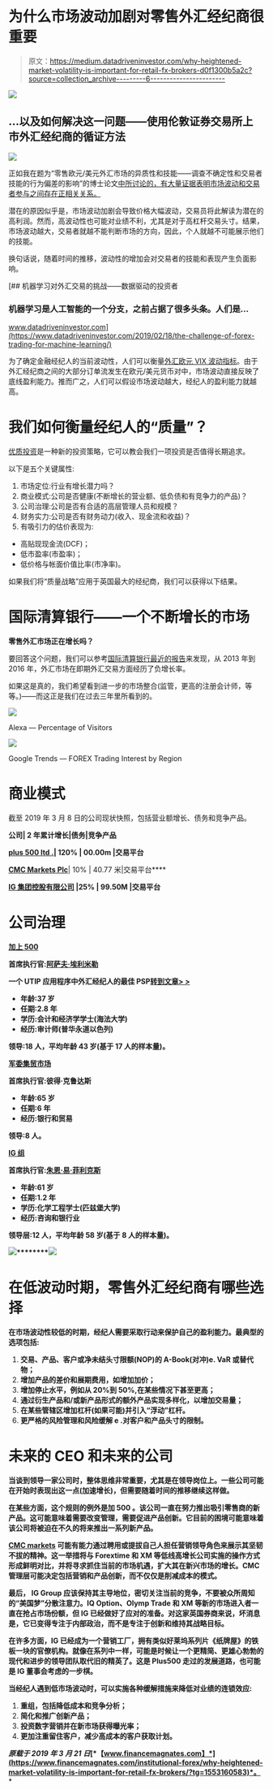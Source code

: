 # 为什么市场波动加剧对零售外汇经纪商很重要

> 原文：<https://medium.datadriveninvestor.com/why-heightened-market-volatility-is-important-for-retail-fx-brokers-d0f1300b5a2c?source=collection_archive---------6----------------------->

[![](img/bc2f4a9a99a5a825cce22e91767f7469.png)](http://www.track.datadriveninvestor.com/1B9E)

## …以及如何解决这一问题——使用伦敦证券交易所上市外汇经纪商的循证方法

![](img/587664db72c424d20ae1070f94b888f8.png)

正如我在题为“零售欧元/美元外汇市场的异质性和技能——调查不确定性和交易者技能的行为偏差的影响”的博士论文[中所讨论的，有大量证据表明市场波动和交易者参与之间存在正相关关系。](https://kclpure.kcl.ac.uk/portal/files/97918343/2018_Zamboglou_Demetrios_1061417_ethesis.pdf)

潜在的原因似乎是，市场波动加剧会导致价格大幅波动，交易员将此解读为潜在的高利润。然而，高波动性也可能对业绩不利，尤其是对于高杠杆交易头寸。结果，市场波动越大，交易者就越不能判断市场的方向，因此，个人就越不可能展示他们的技能。

换句话说，随着时间的推移，波动性的增加会对交易者的技能和表现产生负面影响。

[](https://www.datadriveninvestor.com/2019/02/18/the-challenge-of-forex-trading-for-machine-learning/) [## 机器学习对外汇交易的挑战——数据驱动的投资者

### 机器学习是人工智能的一个分支，之前占据了很多头条。人们是…

www.datadriveninvestor.com](https://www.datadriveninvestor.com/2019/02/18/the-challenge-of-forex-trading-for-machine-learning/) 

为了确定金融经纪人的当前波动性，人们可以衡量[外汇欧元 VIX 波动指标](https://markets.businessinsider.com/index/fx-euro-vix)。由于外汇经纪商之间的大部分订单流发生在欧元/美元货币对中，市场波动直接反映了底线盈利能力。推而广之，人们可以假设市场波动越大，经纪人的盈利能力就越高。

# 我们如何衡量经纪人的“质量”？

[优质投资](https://en.wikipedia.org/wiki/Quality_investing)是一种新的投资策略，它可以教会我们一项投资是否值得长期追求。

以下是五个关键属性:

1.  市场定位:行业有增长潜力吗？
2.  商业模式:公司是否健康(不断增长的营业额、低负债和有竞争力的产品)？
3.  公司治理:公司是否有合适的高层管理人员和规模？
4.  财务实力:公司是否有财务动力(收入、现金流和收益)？
5.  有吸引力的估价表现为:

*   高贴现现金流(DCF)；
*   低市盈率(市盈率)；
*   低价格与帐面价值比率(市净率)。

如果我们将“质量战略”应用于英国最大的经纪商，我们可以获得以下结果。

# 国际清算银行——一个不断增长的市场

**零售外汇市场正在增长吗？**

要回答这个问题，我们可以参考[国际清算银行最近的报告](https://www.bis.org/publ/rpfx16fx.pdf)来发现，从 2013 年到 2016 年，外汇市场在即期外汇交易方面经历了负增长率。

如果这是真的，我们希望看到进一步的市场整合(监管，更高的注册会计师，等等。)——而这正是我们在过去三年里所看到的。

![](img/cdd9ac13cb031f69a536352173b475be.png)

Alexa — Percentage of Visitors

![](img/fd8b7353364f5884e4cc9ff89bd15ad3.png)

Google Trends — FOREX Trading Interest by Region

# **商业模式**

截至 2019 年 3 月 8 日的公司现状快照，包括营业额增长、债务和竞争产品。

**公司| 2 年累计增长|债务|竞争产品**

[**plus 500 ltd .**](https://www.plus500.co.uk/Investors/FinancialHighlights)**| 120% | 00.00m |交易平台**

**[**CMC Markets Plc**](https://www.cmcmarkets.com/group/results/three-year-summary)**| 10% | 40.77 米|交易平台****

****[**IG 集团控股有限公司**](http://www.iggroup.com/investor-relations/financial-results/five-year-summary) |25% | 99.50M |交易平台****

# ******公司治理******

****[**加上 500**](https://www.reuters.com/finance/stocks/company-officers/PLUSP.L)****

****首席执行官:[阿萨夫·埃利米勒](https://www.linkedin.com/in/asaf-elimelech-37945689/)****

****一个 UTIP 应用程序中外汇经纪人的最佳 PSP[转到文章> >](https://www.financemagnates.com/thought-leadership/the-best-psps-for-forex-brokers-in-one-utip-app/)****

*   ****年龄:37 岁****
*   ****任期:2.8 年****
*   ****学历:会计和经济学学士(海法大学)****
*   ****经历:审计师(普华永道以色列)****

****领导:18 人，平均年龄 43 岁(基于 17 人的样本量)。****

****[**军委集贸市场**](https://www.reuters.com/finance/stocks/company-officers/CMCX.L)****

****首席执行官:彼得·克鲁达斯****

*   ****年龄:65 岁****
*   ****任期:6 年****
*   ****经历:银行和贸易****

****领导:8 人。****

****[**IG 组**](https://www.reuters.com/finance/stocks/company-officers/IGG.L)****

****首席执行官:[朱恩·易·菲利克斯](https://www.linkedin.com/in/junefelix/)****

*   ****年龄:61 岁****
*   ****任期:1.2 年****
*   ****学历:化学工程学士(匹兹堡大学)****
*   ****经历:咨询和银行业****

****领导层:12 人，平均年龄 58 岁(基于 8 人的样本量)。****

****![](img/0d9006c9785e1cb18805e6246715923b.png)********![](img/8cb75962c615c711bf881ed0c4bc100a.png)****

# ****在低波动时期，零售外汇经纪商有哪些选择****

****在市场波动性较低的时期，经纪人需要采取行动来保护自己的盈利能力。最典型的选项包括:****

1.  ****交易、产品、客户或净未结头寸限额(NOP)的 A-Book(对冲)e. VaR 或替代物；****
2.  ****增加产品的差价和展期费用，如增加加价；****
3.  ****增加停止水平，例如从 20%到 50%,在某些情况下甚至更高；****
4.  ****通过衍生产品和/或新产品形式的额外产品实现多样化，以增加交易量；****
5.  ****在某些管辖区增加杠杆(如果可能)并引入“浮动”杠杆。****
6.  ****更严格的风险管理和风险缓解 e .对客户和产品头寸的限制。****

# ****未来的 CEO 和未来的公司****

****当谈到领导一家公司时，整体思维非常重要，尤其是在领导岗位上。一些公司可能在开始时表现出这一点(加速增长)，但需要随着时间的推移继续这样做。****

****在某些方面，这个规则的例外是**加 500** 。该公司一直在努力推出吸引零售商的新产品。这可能意味着需要改变管理，需要促进产品创新。它目前的困境可能意味着该公司将被迫在不久的将来推出一系列新产品。****

****[**CMC markets**](https://hbr.org/2016/12/the-5-skills-that-innovative-leaders-have-in-common) 可能有能力通过聘用或提拔自己人担任营销领导角色来展示其坚韧不拔的精神。这一举措将与 Forextime 和 XM 等低线高增长公司实施的操作方式形成鲜明对比，并将寻求抓住当前的市场机遇，扩大其在新兴市场的增长。CMC 管理层可能决定包括营销和产品创新，而不仅仅是削减成本的模式。****

****最后， **IG Group** 应该保持其主导地位，密切关注当前的竞争，不要被众所周知的“美国梦”分散注意力。IQ Option、Olymp Trade 和 XM 等新的市场进入者一直在抢占市场份额，但 IG 已经做好了应对的准备。对这家英国券商来说，坏消息是，它已变得专注于内部政治，而不是专注于创新和维持其战略目标。****

****在许多方面，IG 已经成为一个营销工厂，拥有类似好莱坞系列片《纸牌屋》的铁板一块的官僚机构。就像在系列中一样，可能是时候让一个更精简、更雄心勃勃的现代和进步的领导团队取代旧的精英了。这是 Plus500 走过的发展道路，也可能是 IG 董事会考虑的一步棋。****

****当经纪人遇到低市场波动时，可以实施各种缓解措施来降低对业绩的连锁效应:****

1.  ****重组，包括降低成本和竞争分析；****
2.  ****简化和推广创新产品；****
3.  ****投资数字营销并在新市场获得曝光率；****
4.  ****更加注重留住客户，减少高成本的客户获取计划。****

*****原载于 2019 年 3 月 21 日*[*【www.financemagnates.com】*](https://www.financemagnates.com/institutional-forex/why-heightened-market-volatility-is-important-for-retail-fx-brokers/?tg=1553160583)*。*****